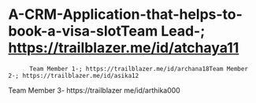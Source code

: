 # A-CRM-Application-that-helps-to-book-a-visa-slotTeam Lead-; https://trailblazer.me/id/atchaya11
          Team Member 1-; https://trailblazer.me/id/archana18Team Member  2-; https://trailblazer.me/id/asika12
Team Member 3- https://trailblazer me/id/arthika000

